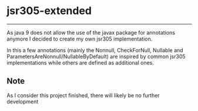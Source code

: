 # jsr305-extended
---
As java 9 does not allow the use of the javax package for annotations anymore I decided to create my own jsr305 implementation.

In this a few annotations (mainly the Nonnull, CheckForNull, Nullable and ParametersAreNonnull/NullableByDefault) are inspired by common jsr305 implementations while others are defined as additional ones.

## Note
As I consider this project finished, there will likely be no further development

